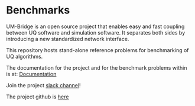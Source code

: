 # Benchmarks

UM-Bridge is an open source project that enables easy and fast coupling between UQ software and simulation software. It separates both sides by introducing a new standardized network interface.

This repository hosts stand-alone reference problems for benchmarking of UQ algorithms.

The documentation for the project and for the benchmark problems within is at: [Documentation](https://um-bridge-benchmarks.readthedocs.io/en/docs/)

Join the project [slack channel](https://join.slack.com/t/um-bridge/shared_invite/zt-16uu2rzoz-~v~vE8MGHKKRRyaH~sbtvw)!

The project github is [here](https://github.com/UM-Bridge)
